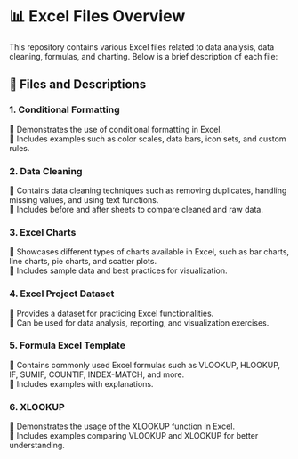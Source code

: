 # 📊 Excel Files Overview

This repository contains various Excel files related to data analysis, data cleaning, formulas, and charting. Below is a brief description of each file:

## 📂 Files and Descriptions

### 1. Conditional Formatting 
🔹 Demonstrates the use of conditional formatting in Excel.  
🔹 Includes examples such as color scales, data bars, icon sets, and custom rules.

### 2. Data Cleaning 
🔹 Contains data cleaning techniques such as removing duplicates, handling missing values, and using text functions.  
🔹 Includes before and after sheets to compare cleaned and raw data.

### 3. Excel Charts  
🔹 Showcases different types of charts available in Excel, such as bar charts, line charts, pie charts, and scatter plots.  
🔹 Includes sample data and best practices for visualization.

### 4. Excel Project Dataset 
🔹 Provides a dataset for practicing Excel functionalities.  
🔹 Can be used for data analysis, reporting, and visualization exercises.

### 5. Formula Excel Template
🔹 Contains commonly used Excel formulas such as VLOOKUP, HLOOKUP, IF, SUMIF, COUNTIF, INDEX-MATCH, and more.  
🔹 Includes examples with explanations.

### 6. XLOOKUP 
🔹 Demonstrates the usage of the XLOOKUP function in Excel.  
🔹 Includes examples comparing VLOOKUP and XLOOKUP for better understanding.

